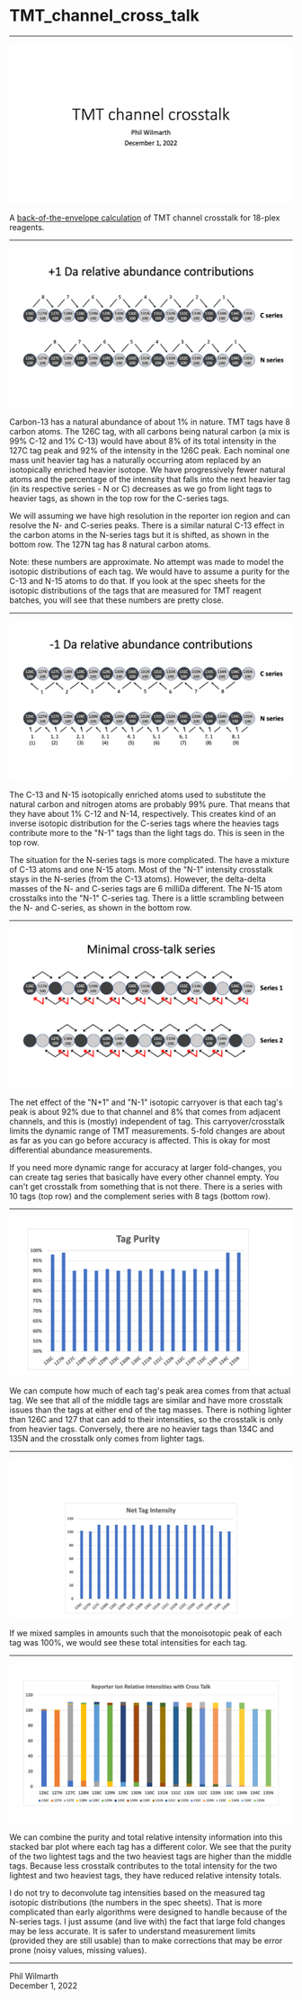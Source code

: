 # TMT_channel_cross_talk


---

![slide 1](images/Slide1.png)

A [back-of-the-envelope calculation](https://en.wikipedia.org/wiki/Back-of-the-envelope_calculation) of TMT channel crosstalk for 18-plex reagents.

---

![slide 2](images/Slide2.png)

Carbon-13 has a natural abundance of about 1% in nature. TMT tags have 8 carbon atoms. The 126C tag, with all carbons being natural carbon (a mix is 99% C-12 and 1% C-13) would have about 8% of its total intensity in the 127C tag peak and 92% of the intensity in the 126C peak. Each nominal one mass unit heavier tag has a naturally occurring atom replaced by an isotopically enriched heavier isotope. We have progressively fewer natural atoms and the percentage of the intensity that falls into the next heavier tag (in its respective series - N or C) decreases as we go from light tags to heavier tags, as shown in the top row for the C-series tags.

We will assuming we have high resolution in the reporter ion region and can resolve the N- and C-series peaks. There is a similar natural C-13 effect in the carbon atoms in the N-series tags but it is shifted, as shown in the bottom row. The 127N tag has 8 natural carbon atoms.

Note: these numbers are approximate. No attempt was made to model the isotopic distributions of each tag. We would have to assume a purity for the C-13 and N-15 atoms to do that. If you look at the spec sheets for the isotopic distributions of the tags that are measured for TMT reagent batches, you will see that these numbers are pretty close.  

---

![slide 3](images/Slide3.png)

The C-13 and N-15 isotopically enriched atoms used to substitute the natural carbon and nitrogen atoms are probably 99% pure. That means that they have about 1% C-12 and N-14, respectively. This creates kind of an inverse isotopic distribution for the C-series tags where the heavies tags contribute more to the "N-1" tags than the light tags do. This is seen in the top row.

The situation for the N-series tags is more complicated. The have a mixture of C-13 atoms and one N-15 atom. Most of the "N-1" intensity crosstalk stays in the N-series (from the C-13 atoms). However, the delta-delta masses of the N- and C-series tags are 6 milliDa different. The N-15 atom crosstalks into the "N-1" C-series tag. There is a little scrambling between the N- and C-series, as shown in the bottom row.

---

![slide 4](images/Slide4.png)

The net effect of the "N+1" and "N-1" isotopic carryover is that each tag's peak is about 92% due to that channel and 8% that comes from adjacent channels, and this is (mostly) independent of tag. This carryover/crosstalk limits the dynamic range of TMT measurements. 5-fold changes are about as far as you can go before accuracy is affected. This is okay for most differential abundance measurements.

If you need more dynamic range for accuracy at larger fold-changes, you can create tag series that basically have every other channel empty. You can't get crosstalk from something that is not there. There is a series with 10 tags (top row) and the complement series with 8 tags (bottom row).

---

![slide 5](images/Slide5.png)

We can compute how much of each tag's peak area comes from that actual tag. We see that all of the middle tags are similar and have more crosstalk issues than the tags at either end of the tag masses. There is nothing lighter than 126C and 127 that can add to their intensities, so the crosstalk is only from heavier tags. Conversely, there are no heavier tags than 134C and 135N and the crosstalk only comes from lighter tags.

---

![slide 6](images/Slide6.png)

If we mixed samples in amounts such that the monoisotopic peak of each tag was 100%, we would see these total intensities for each tag.

---

![slide 7](images/Slide7.png)

We can combine the purity and total relative intensity information into this stacked bar plot where each tag has a different color. We see that the purity of the two lightest tags and the two heaviest tags are higher than the middle tags. Because less crosstalk contributes to the total intensity for the two lightest and two heaviest tags, they have reduced relative intensity totals.

I do not try to deconvolute tag intensities based on the measured tag isotopic distributions (the numbers in the spec sheets). That is more complicated than early algorithms were designed to handle because of the N-series tags. I just assume (and live with) the fact that large fold changes may be less accurate. It is safer to understand measurement limits (provided they are still usable) than to make corrections that may be error prone (noisy values, missing values).

---

Phil Wilmarth <br> December 1, 2022
